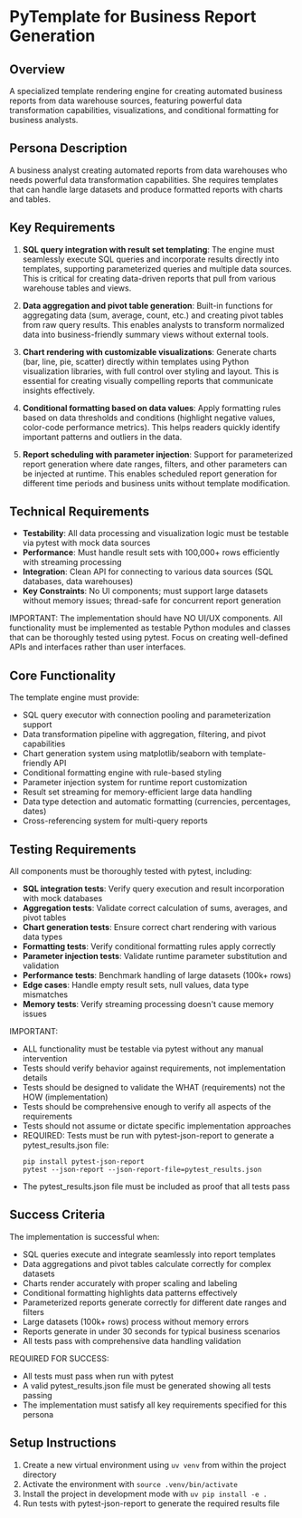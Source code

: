 # PyTemplate for Business Report Generation

## Overview
A specialized template rendering engine for creating automated business reports from data warehouse sources, featuring powerful data transformation capabilities, visualizations, and conditional formatting for business analysts.

## Persona Description
A business analyst creating automated reports from data warehouses who needs powerful data transformation capabilities. She requires templates that can handle large datasets and produce formatted reports with charts and tables.

## Key Requirements
1. **SQL query integration with result set templating**: The engine must seamlessly execute SQL queries and incorporate results directly into templates, supporting parameterized queries and multiple data sources. This is critical for creating data-driven reports that pull from various warehouse tables and views.

2. **Data aggregation and pivot table generation**: Built-in functions for aggregating data (sum, average, count, etc.) and creating pivot tables from raw query results. This enables analysts to transform normalized data into business-friendly summary views without external tools.

3. **Chart rendering with customizable visualizations**: Generate charts (bar, line, pie, scatter) directly within templates using Python visualization libraries, with full control over styling and layout. This is essential for creating visually compelling reports that communicate insights effectively.

4. **Conditional formatting based on data values**: Apply formatting rules based on data thresholds and conditions (highlight negative values, color-code performance metrics). This helps readers quickly identify important patterns and outliers in the data.

5. **Report scheduling with parameter injection**: Support for parameterized report generation where date ranges, filters, and other parameters can be injected at runtime. This enables scheduled report generation for different time periods and business units without template modification.

## Technical Requirements
- **Testability**: All data processing and visualization logic must be testable via pytest with mock data sources
- **Performance**: Must handle result sets with 100,000+ rows efficiently with streaming processing
- **Integration**: Clean API for connecting to various data sources (SQL databases, data warehouses)
- **Key Constraints**: No UI components; must support large datasets without memory issues; thread-safe for concurrent report generation

IMPORTANT: The implementation should have NO UI/UX components. All functionality must be implemented as testable Python modules and classes that can be thoroughly tested using pytest. Focus on creating well-defined APIs and interfaces rather than user interfaces.

## Core Functionality
The template engine must provide:
- SQL query executor with connection pooling and parameterization support
- Data transformation pipeline with aggregation, filtering, and pivot capabilities
- Chart generation system using matplotlib/seaborn with template-friendly API
- Conditional formatting engine with rule-based styling
- Parameter injection system for runtime report customization
- Result set streaming for memory-efficient large data handling
- Data type detection and automatic formatting (currencies, percentages, dates)
- Cross-referencing system for multi-query reports

## Testing Requirements
All components must be thoroughly tested with pytest, including:
- **SQL integration tests**: Verify query execution and result incorporation with mock databases
- **Aggregation tests**: Validate correct calculation of sums, averages, and pivot tables
- **Chart generation tests**: Ensure correct chart rendering with various data types
- **Formatting tests**: Verify conditional formatting rules apply correctly
- **Parameter injection tests**: Validate runtime parameter substitution and validation
- **Performance tests**: Benchmark handling of large datasets (100k+ rows)
- **Edge cases**: Handle empty result sets, null values, data type mismatches
- **Memory tests**: Verify streaming processing doesn't cause memory issues

IMPORTANT:
- ALL functionality must be testable via pytest without any manual intervention
- Tests should verify behavior against requirements, not implementation details
- Tests should be designed to validate the WHAT (requirements) not the HOW (implementation)
- Tests should be comprehensive enough to verify all aspects of the requirements
- Tests should not assume or dictate specific implementation approaches
- REQUIRED: Tests must be run with pytest-json-report to generate a pytest_results.json file:
  ```
  pip install pytest-json-report
  pytest --json-report --json-report-file=pytest_results.json
  ```
- The pytest_results.json file must be included as proof that all tests pass

## Success Criteria
The implementation is successful when:
- SQL queries execute and integrate seamlessly into report templates
- Data aggregations and pivot tables calculate correctly for complex datasets
- Charts render accurately with proper scaling and labeling
- Conditional formatting highlights data patterns effectively
- Parameterized reports generate correctly for different date ranges and filters
- Large datasets (100k+ rows) process without memory errors
- Reports generate in under 30 seconds for typical business scenarios
- All tests pass with comprehensive data handling validation

REQUIRED FOR SUCCESS:
- All tests must pass when run with pytest
- A valid pytest_results.json file must be generated showing all tests passing
- The implementation must satisfy all key requirements specified for this persona

## Setup Instructions
1. Create a new virtual environment using `uv venv` from within the project directory
2. Activate the environment with `source .venv/bin/activate`
3. Install the project in development mode with `uv pip install -e .`
4. Run tests with pytest-json-report to generate the required results file